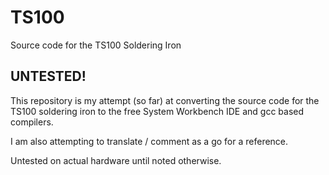 # TS100
Source code for the TS100 Soldering Iron

## UNTESTED!

This repository is my attempt (so far) at converting the source code for the TS100 soldering iron to the free System Workbench IDE and gcc based compilers.

I am also attempting to translate / comment as a go for a reference.

Untested on actual hardware until noted otherwise.


